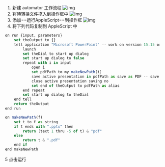 1. 新建 automator 工作流程 
   ![img](https://ws2.sinaimg.cn/large/006tNc79ly1fji2gzj751j30w90madjx.jpg)
2. 将待转换文件拖入到操作框中 
   ![img](https://ws1.sinaimg.cn/large/006tNc79ly1fji2igrxd9j31180mggpk.jpg)
3. 添加==运行AppleScript==到操作框 
   ![img](https://ws2.sinaimg.cn/large/006tNc79ly1fji2kjjua5j30wf0mfdio.jpg)
4. 将下列代码复制到 AppleScript 中

```javascript
on run {input, parameters}
    set theOutput to {}
    tell application "Microsoft PowerPoint" -- work on version 15.15 or newer
        launch
        set theDial to start up dialog
        set start up dialog to false
        repeat with i in input
            open i
            set pdfPath to my makeNewPath(i)
            save active presentation in pdfPath as save as PDF -- save in same folder
            close active presentation saving no
            set end of theOutput to pdfPath as alias
        end repeat
        set start up dialog to theDial
    end tell
    return theOutput
end run

on makeNewPath(f)
    set t to f as string
    if t ends with ".pptx" then
        return (text 1 thru -5 of t) & "pdf"
    else
        return t & ".pdf"
    end if
end makeNewPath
```

5 点击运行